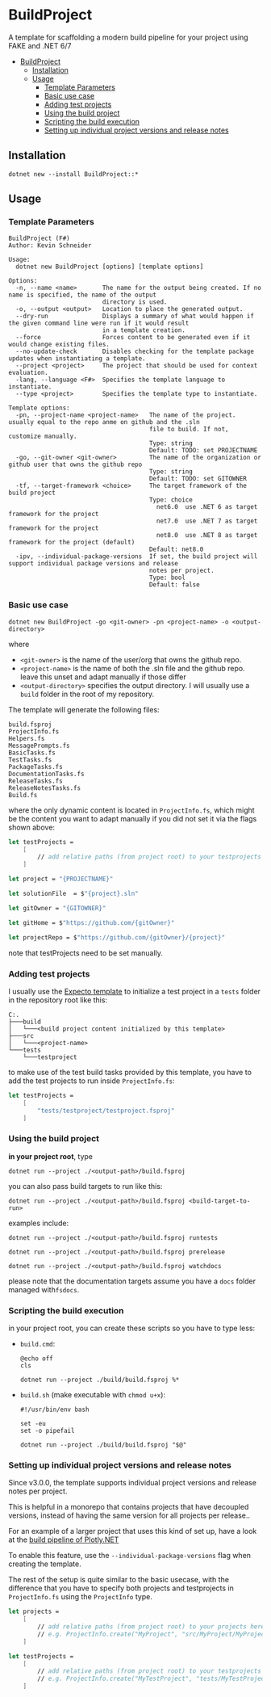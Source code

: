 # BuildProject

A template for scaffolding a modern build pipeline for your project using FAKE and .NET 6/7

- [BuildProject](#buildproject)
  - [Installation](#installation)
  - [Usage](#usage)
    - [Template Parameters](#template-parameters)
    - [Basic use case](#basic-use-case)
    - [Adding test projects](#adding-test-projects)
    - [Using the build project](#using-the-build-project)
    - [Scripting the build execution](#scripting-the-build-execution)
    - [Setting up individual project versions and release notes](#setting-up-individual-project-versions-and-release-notes)

## Installation

```
dotnet new --install BuildProject::*
```

## Usage

### Template Parameters

```
BuildProject (F#)
Author: Kevin Schneider

Usage:
  dotnet new BuildProject [options] [template options]

Options:
  -n, --name <name>       The name for the output being created. If no name is specified, the name of the output
                          directory is used.
  -o, --output <output>   Location to place the generated output.
  --dry-run               Displays a summary of what would happen if the given command line were run if it would result
                          in a template creation.
  --force                 Forces content to be generated even if it would change existing files.
  --no-update-check       Disables checking for the template package updates when instantiating a template.
  --project <project>     The project that should be used for context evaluation.
  -lang, --language <F#>  Specifies the template language to instantiate.
  --type <project>        Specifies the template type to instantiate.

Template options:
  -pn, --project-name <project-name>   The name of the project. usually equal to the repo anme on github and the .sln
                                       file to build. If not, customize manually.
                                       Type: string
                                       Default: TODO: set PROJECTNAME
  -go, --git-owner <git-owner>         The name of the organization or github user that owns the github repo
                                       Type: string
                                       Default: TODO: set GITOWNER
  -tf, --target-framework <choice>     The target framework of the build project
                                       Type: choice
                                         net6.0  use .NET 6 as target framework for the project
                                         net7.0  use .NET 7 as target framework for the project
                                         net8.0  use .NET 8 as target framework for the project (default)
                                       Default: net8.0
  -ipv, --individual-package-versions  If set, the build project will support individual package versions and release
                                       notes per project.
                                       Type: bool
                                       Default: false
```

### Basic use case

```
dotnet new BuildProject -go <git-owner> -pn <project-name> -o <output-directory>
```

where 

- `<git-owner>` is the name of the user/org that owns the github repo.
- `<project-name>` is the name of both the .sln file and the github repo. leave this unset and adapt manually if those differ
- `<output-directory>` specifies the output directory. I will usually use a `build` folder in the root of my repository.

The template will generate the following files:

```
build.fsproj
ProjectInfo.fs
Helpers.fs
MessagePrompts.fs
BasicTasks.fs
TestTasks.fs
PackageTasks.fs
DocumentationTasks.fs
ReleaseTasks.fs
ReleaseNotesTasks.fs
Build.fs
```

where the only dynamic content is located in `ProjectInfo.fs`, which might be the content you want to adapt manually if you did not set it via the flags shown above:


```fsharp
let testProjects = 
    [
        // add relative paths (from project root) to your testprojects here
    ]

let project = "{PROJECTNAME}"

let solutionFile  = $"{project}.sln"

let gitOwner = "{GITOWNER}"

let gitHome = $"https://github.com/{gitOwner}"

let projectRepo = $"https://github.com/{gitOwner}/{project}"
```

note that testProjects need to be set manually.

### Adding test projects

I usually use the [Expecto template](https://github.com/MNie/Expecto.Template) to initialize a test project in a `tests` folder in the repository root like this:

```
C:.
├───build
│   └───<build project content initialized by this template>
├───src
│   └───<project-name>
└───tests
    └───testproject
```

to make use of the test build tasks provided by this template, you have to add the test projects to run inside `ProjectInfo.fs`:

```fsharp
let testProjects = 
    [
        "tests/testproject/testproject.fsproj"
    ]
```

### Using the build project

**in your project root**, type 

```
dotnet run --project ./<output-path>/build.fsproj
```

you can also pass build targets to run like this:

```
dotnet run --project ./<output-path>/build.fsproj <build-target-to-run>
```

examples include:

```
dotnet run --project ./<output-path>/build.fsproj runtests

dotnet run --project ./<output-path>/build.fsproj prerelease

dotnet run --project ./<output-path>/build.fsproj watchdocs
```

please note that the documentation targets assume you have a `docs` folder managed with`fsdocs`.
    
### Scripting the build execution
    
in your project root, you can create these scripts so you have to type less:

- `build.cmd`:
    
    ```
    @echo off
    cls

    dotnet run --project ./build/build.fsproj %*
    ```
    
 - `build.sh` (make executable with `chmod u+x`):
    
    ```
    #!/usr/bin/env bash

    set -eu
    set -o pipefail

    dotnet run --project ./build/build.fsproj "$@"
    ```   

### Setting up individual project versions and release notes

Since v3.0.0, the template supports individual project versions and release notes per project.

This is helpful in a monorepo that contains projects that have decoupled versions, instead of having the same version for all projects per release..

For an example of a larger project that uses this kind of set up, have a look at the [build pipeline of Plotly.NET](https://github.com/plotly/Plotly.NET/tree/dev/build)

To enable this feature, use the `--individual-package-versions` flag when creating the template.

The rest of the setup is quite similar to the basic usecase, with the difference that you have to specify both projects and testprojects in `ProjectInfo.fs` using the `ProjectInfo` type.

```fsharp
let projects = 
    [
        // add relative paths (from project root) to your projects here, including individual reslease notes files
        // e.g. ProjectInfo.create("MyProject", "src/MyProject/MyProject.fsproj", "src/MyProject/RELEASE_NOTES.md") // a project with individual release notes
    ]

let testProjects = 
    [
        // add relative paths (from project root) to your testprojects here
        // e.g. ProjectInfo.create("MyTestProject", "tests/MyTestProject/MyTestProject.fsproj") // test projects do not have release notes.
    ]
```

